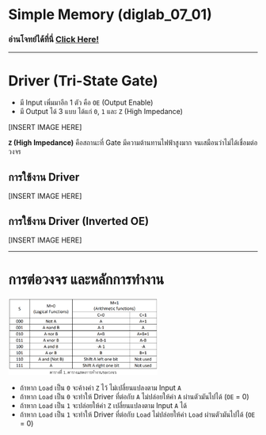 # Simple Memory (diglab_07_01)
### อ่านโจทย์ได้ที่นี่ [Click Here!](https://drive.google.com/file/d/1NrgipxT8azCAr3fIpAGgJQ7WSB5bVbyB/view?usp=drive_link)

---
# Driver (Tri-State Gate)

- มี Input เพิ่มมาอีก 1 ตัว คือ `OE` (Output Enable)
- มี Output ได้ 3 แบบ ได้แก่ `0`, `1` และ `Z` (High Impedance)

[INSERT IMAGE HERE]

**`Z` (High Impedance)** คือสถานะที่ Gate มีความต้านทานไฟฟ้าสูงมาก จนเสมือนว่าไม่ได้เชื่อมต่อวงจร

## การใช้งาน Driver

[INSERT IMAGE HERE]

## การใช้งาน Driver (Inverted OE)

[INSERT IMAGE HERE]

---

# การต่อวงจร และหลักการทำงาน

<img src="https://raw.githubusercontent.com/reisenx/2110263-DIG-LOGIC-LAB-I/refs/heads/main/Lab%2006/diglab_06_01/diglab_06_01_pics/diglab_06_01_Table.png" width=60% height=60%>

- ถ้าหาก `Load` เป็น `0` จะค้างค่า `Z` ไว้ ไม่เปลี่ยนแปลงตาม Input `A`
- ถ้าหาก `Load` เป็น `0` จะทำให้ Driver ที่ต่อกับ `A` ไม่ปล่อยให้ค่า `A` ผ่านตัวมันไปได้ (`OE` = 0)
- ถ้าหาก `Load` เป็น `1` จะปล่อยให้ค่า `Z` เปลี่ยนแปลงตาม Input `A` ได้
- ถ้าหาก `Load` เป็น `1` จะทำให้ Driver ที่ต่อกับ `Load` ไม่ปล่อยให้ค่า `Load` ผ่านตัวมันไปได้ (`OE` = 0)